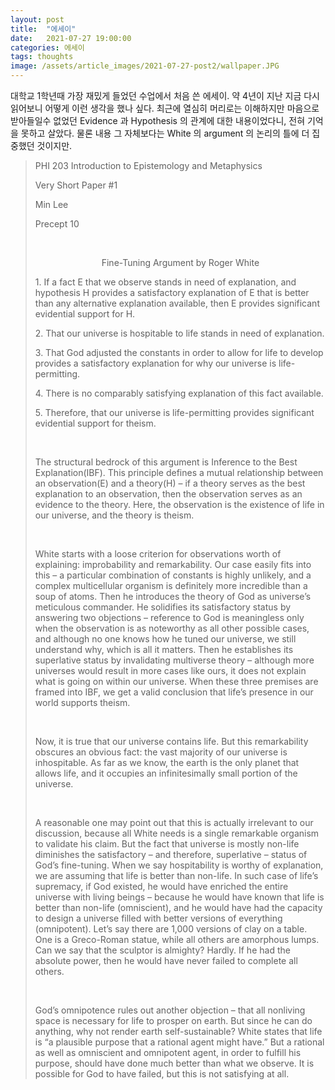 ```yaml
---
layout: post
title:  "에세이"
date:   2021-07-27 19:00:00
categories: 에세이
tags: thoughts
image: /assets/article_images/2021-07-27-post2/wallpaper.JPG
---
```


대학교 1학년때 가장 재밌게 들었던 수업에서 처음 쓴 에세이. 약 4년이 지난 지금 다시 읽어보니 어떻게 이런 생각을 했나 싶다. 최근에 열심히 머리로는 이해하지만 마음으로 받아들일수 없었던 Evidence 과 Hypothesis 의 관계에 대한 내용이었다니, 전혀 기억을 못하고 살았다. 물론 내용 그 자체보다는 White 의 argument 의 논리의 틀에 더 집중했던 것이지만.   

<blockquote>
<p>PHI 203 Introduction to Epistemology and Metaphysics</p>
  
<p>Very Short Paper #1</p>
  
<p>Min Lee</p>
  
<p>Precept 10</p>
<br>
<p style="text-align:center">Fine-Tuning Argument by Roger White</p>
<p>1.	If a fact E that we observe stands in need of explanation, and hypothesis H provides a satisfactory explanation of E that is better than any alternative explanation available, then E provides significant evidential support for H.</p>
<p>2.	That our universe is hospitable to life stands in need of explanation.</p>
<p>3.	That God adjusted the constants in order to allow for life to develop provides a satisfactory explanation for why our universe is life-permitting.</p>
<p>4.	There is no comparably satisfying explanation of this fact available.</p>
<p>5.	Therefore, that our universe is life-permitting provides significant evidential support for theism.</p>
<br>
<p>The structural bedrock of this argument is Inference to the Best Explanation(IBF). This principle defines a mutual relationship between an observation(E) and a theory(H) – if a theory serves as the best explanation to an observation, then the observation serves as an evidence to the theory. Here, the observation is the existence of life in our universe, and the theory is theism.</p>
<br>
<p>White starts with a loose criterion for observations worth of explaining: improbability and remarkability. Our case easily fits into this – a particular combination of constants is highly unlikely, and a complex multicellular organism is definitely more incredible than a soup of atoms. Then he introduces the theory of God as universe’s meticulous commander. He solidifies its satisfactory status by answering two objections – reference to God is meaningless only when the observation is as noteworthy as all other possible cases, and although no one knows how he tuned our universe, we still understand why, which is all it matters. Then he establishes its superlative status by invalidating multiverse theory – although more universes would result in more cases like ours, it does not explain what is going on within our universe. When these three premises are framed into IBF, we get a valid conclusion that life’s presence in our world supports theism.</p>
<br>
<p>Now, it is true that our universe contains life. But this remarkability obscures an obvious fact: the vast majority of our universe is inhospitable. As far as we know, the earth is the only planet that allows life, and it occupies an infinitesimally small portion of the universe.</p>
<br>
<p>A reasonable one may point out that this is actually irrelevant to our discussion, because all White needs is a single remarkable organism to validate his claim. But the fact that universe is mostly non-life diminishes the satisfactory – and therefore, superlative – status of God’s fine-tuning. When we say hospitability is worthy of explanation, we are assuming that life is better than non-life. In such case of life’s supremacy, if God existed, he would have enriched the entire universe with living beings – because he would have known that life is better than non-life (omniscient), and he would have had the capacity to design a universe filled with better versions of everything (omnipotent). Let’s say there are 1,000 versions of clay on a table. One is a Greco-Roman statue, while all others are amorphous lumps. Can we say that the sculptor is almighty? Hardly. If he had the absolute power, then he would have never failed to complete all others.</p>
<br>
<p>God’s omnipotence rules out another objection – that all nonliving space is necessary for life to prosper on earth. But since he can do anything, why not render earth self-sustainable? White states that life is “a plausible purpose that a rational agent might have.” But a rational as well as omniscient and omnipotent agent, in order to fulfill his purpose, should have done much better than what we observe. It is possible for God to have failed, but this is not satisfying at all.</p>
</blockquote>
